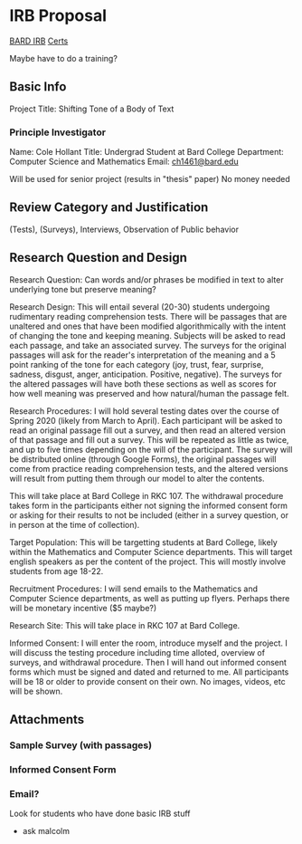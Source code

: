 # IRB Proposal

[BARD IRB](https://www.bard.edu/irb/faq/)
[Certs](http://www.bard.edu/irb/train_cert/)

Maybe have to do a training?

## Basic Info

Project Title: Shifting Tone of a Body of Text

### Principle Investigator
Name: Cole Hollant
Title: Undergrad Student at Bard College
Department: Computer Science and Mathematics
Email: ch1461@bard.edu

Will be used for senior project (results in "thesis" paper)
No money needed

## Review Category and Justification

(Tests), (Surveys), Interviews, Observation of Public behavior

## Research Question and Design

Research Question:
Can words and/or phrases be modified in text to alter underlying tone but preserve meaning?

Research Design:
This will entail several (20-30) students undergoing rudimentary reading comprehension tests. There will be passages that are unaltered and ones that have been modified algorithmically with the intent of changing the tone and keeping meaning. Subjects will be asked to read each passage, and take an associated survey. The surveys for the original passages will ask for the reader's interpretation of the meaning and a 5 point ranking of the tone for each category (joy, trust, fear, surprise, sadness, disgust, anger, anticipation. Positive, negative). The surveys for the altered passages will have both these sections as well as scores for how well meaning was preserved and how natural/human the passage felt.

Research Procedures:
I will hold several testing dates over the course of Spring 2020 (likely from March to April). Each participant will be asked to read an original passage fill out a survey, and then read an altered version of that passage and fill out a survey. This will be repeated as little as twice, and up to five times depending on the will of the participant. The survey will be distributed online (through Google Forms), the original passages will come from practice reading comprehension tests, and the altered versions will result from putting them through our model to alter the contents. 

This will take place at Bard College in RKC 107. The withdrawal procedure takes form in the participants either not signing the informed consent form or asking for their results to not be included (either in a survey question, or in person at the time of collection).


Target Population:
This will be targetting students at Bard College, likely within the Mathematics and Computer Science departments. This will target english speakers as per the content of the project. This will mostly involve students from age 18-22.


Recruitment Procedures:
I will send emails to the Mathematics and Computer Science departments, as well as putting up flyers.
Perhaps there will be monetary incentive ($5 maybe?)

Research Site:
This will take place in RKC 107 at Bard College.


Informed Consent:
I will enter the room, introduce myself and the project. I will discuss the testing procedure including time alloted, overview of surveys, and withdrawal procedure. Then I will hand out informed consent forms which must be signed and dated and returned to me. All participants will be 18 or older to provide consent on their own. No images, videos, etc will be shown.





## Attachments

### Sample Survey (with passages)

### Informed Consent Form

### Email?




Look for students who have done basic IRB stuff
- ask malcolm